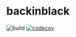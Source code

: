 # backinblack
![build](https://github.com/amoseui/backinblack/workflows/build/badge.svg?branch=master)
[![codecov](https://codecov.io/gh/amoseui/backinblack/branch/master/graph/badge.svg)](https://codecov.io/gh/amoseui/backinblack)
